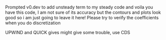 Prompted v0.dev to add unsteady term to my steady code and voila you have this code, I am not sure of its accuracy but the contours and plots look good so i am just going to leave it here!
Please try to verify the coefficients when you do discretization

UPWIND and QUICK gives might give some trouble, use CDS 
